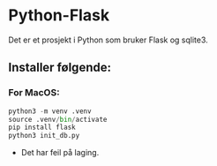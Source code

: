 # Python-Flask

Det er et prosjekt i Python som bruker Flask og sqlite3.

## Installer følgende:
### For MacOS:
```python
python3 -m venv .venv
source .venv/bin/activate
pip install flask
python3 init_db.py
```

- Det har feil på laging.
